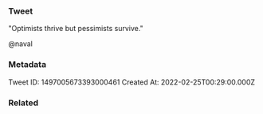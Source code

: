 ### Tweet
"Optimists thrive but pessimists survive."

@naval

### Metadata
Tweet ID: 1497005673393000461
Created At: 2022-02-25T00:29:00.000Z

### Related

